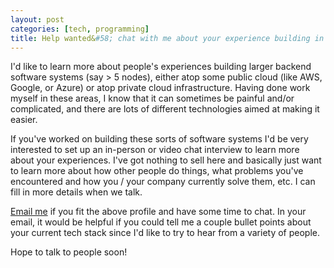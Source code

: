 ```yaml
---
layout: post
categories: [tech, programming]
title: Help wanted&#58; chat with me about your experience building in the cloud
---
```


I'd like to learn more about people's experiences building larger backend software systems (say > 5 nodes), either atop some public cloud (like AWS, Google, or Azure) or atop private cloud infrastructure. Having done work myself in these areas, I know that it can sometimes be painful and/or complicated, and there are lots of different technologies aimed at making it easier. 

If you've worked on building these sorts of software systems I'd be very interested to set up an in-person or video chat interview to learn more about your experiences. I've got nothing to sell here and basically just want to learn more about how other people do things, what problems you've encountered and how you / your company currently solve them, etc. I can fill in more details when we talk.

[Email me](mailto:paul.chiusano@gmail.com) if you fit the above profile and have some time to chat. In your email, it would be helpful if you could tell me a couple bullet points about your current tech stack since I'd like to try to hear from a variety of people.

Hope to talk to people soon!
